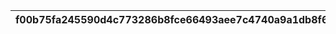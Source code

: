 |f00b75fa245590d4c773286b8fce66493aee7c4740a9a1db8f6c5bb2c4a4a9dd|25b1aa7b22b989fcaba94d1e64016acd1f9cbe7a684a1575cbcf08817fd22b76|cf2a116ca287cde8a53847e3edd069f9dcd62e3b3ff8e0b50d9ab53d64fc6bec|bd32476564235889c6d7e194ea400c53e2d03c890817167fe1d585315c6a41df|009eb4ec3e759b0f2c0c593d65e122b954259bf571791dad745d340157aead40|
| --- | --- | --- | --- | --- |